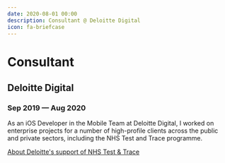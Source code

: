 ```yaml
---
date: 2020-08-01 00:00
description: Consultant @ Deloitte Digital
icon: fa-briefcase
---
```

# Consultant
## Deloitte Digital
### Sep 2019 — Aug 2020

As an iOS Developer in the Mobile Team at Deloitte Digital, I worked on enterprise projects for a number of high-profile clients across the public and private sectors, including the NHS Test and Trace programme. 

[About Deloitte's support of NHS Test & Trace](https://www.linkedin.com/pulse/deloittes-support-nhs-test-trace-programme-richard-houston/)
